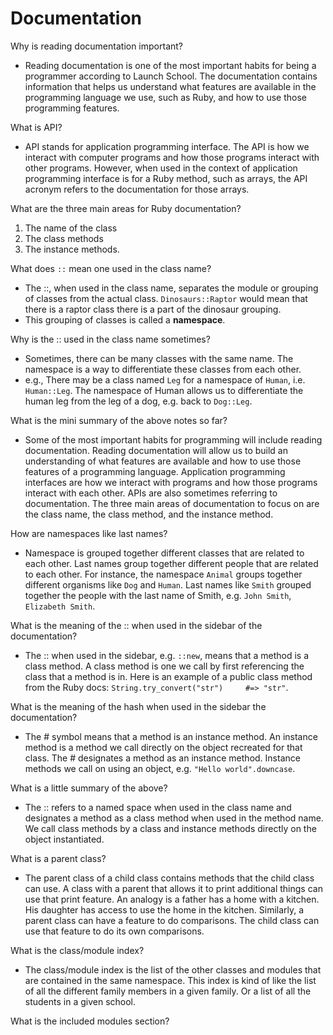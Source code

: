 # Documentation

Why is reading documentation important?

- Reading documentation is one of the most important habits for being a programmer according to Launch School. The documentation contains information that helps us understand what features are available in the programming language we use, such as Ruby, and how to use those programming features.

What is API?

- API stands for application programming interface. The API is how we interact with computer programs and how those programs interact with other programs. However, when used in the context of application programming interface is for a Ruby method, such as arrays, the API acronym refers to the documentation for those arrays.

What are the three main areas for Ruby documentation?

1. The name of the class
2. The class methods
3. The instance methods.

What does `::` mean one used in the class name?

- The ::, when used in the class name, separates the module or grouping of classes from the actual class. `Dinosaurs::Raptor` would mean that there is a raptor class there is a part of the dinosaur grouping. 
- This grouping of classes is called a **namespace**.

Why is the :: used in the class name sometimes?

- Sometimes, there can be many classes with the same name. The namespace is a way to differentiate these classes from each other.
- e.g., There may be a class named `Leg` for a namespace of `Human`, i.e. `Human::Leg`. The namespace of Human allows us to differentiate the human leg from the leg of a dog, e.g. back to `Dog::Leg`.

What is the mini summary of the above notes so far?

- Some of the most important habits for programming will include reading documentation. Reading documentation will allow us to build an understanding of what features are available and how to use those features of a programming language. Application programming interfaces are how we interact with programs and how those programs interact with each other. APIs are also sometimes referring to documentation. The three main areas of documentation to focus on are the class name, the class method, and the instance method.

How are namespaces like last names?

- Namespace is grouped together different classes that are related to each other. Last names group together different people that are related to each other. For instance, the namespace `Animal` groups together different organisms like `Dog` and `Human`. Last names like `Smith` grouped together the people with the last name of Smith, e.g. `John Smith`, `Elizabeth Smith`. 

What is the meaning of the :: when used in the sidebar of the documentation? 

- The :: when used in the sidebar, e.g. `::new`, means that a method is a class method. A class method is one we call by first referencing the class that a method is in. Here is an example of a public class method from the Ruby docs: `String.try_convert("str")     #=> "str"`. 

What is the meaning of the hash when used in the sidebar the documentation?

- The # symbol means that a method is an instance method. An instance method is a method we call directly on the object recreated for that class. The # designates a method as an instance method. Instance methods we call on using an object, e.g. `"Hello world".downcase`. 

What is a little summary of the above?

- The :: refers to a named space when used in the class name and designates a method as a class method when used in the method name. We call class methods by a class and instance methods directly on the object instantiated.

What is a parent class? 

- The parent class of a child class contains methods that the child class can use. A class with a parent that allows it to print additional things can use that print feature. An analogy is a father has a home with a kitchen. His daughter has access to use the home in the kitchen. Similarly, a parent class can have a feature to do comparisons. The child class can use that feature to do its own comparisons.

What is the class/module index?

- The class/module index is the list of the other classes and modules that are contained in the same namespace. This index is kind of like the list of all the different family members in a given family. Or a list of all the students in a given school. 

What is the included modules section?
